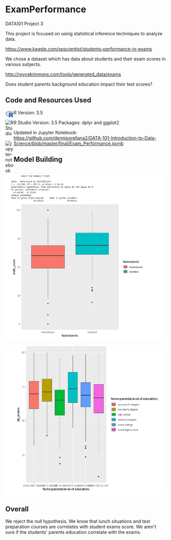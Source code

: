 # ExamPerformance
DATA101 Project 3

This project is focused on using statistical inference techniques to analyze data.

https://www.kaggle.com/spscientist/students-performance-in-exams

We chose a dataset which has data about students and their exam scores in various subjects.

http://roycekimmons.com/tools/generated_data/exams

Does student parents background education impact their test scores?

## Code and Resources Used

R Version: 3.5 <img align="left" alt="R" width="26px" src="https://raw.githubusercontent.com/github/explore/80688e429a7d4ef2fca1e82350fe8e3517d3494d/topics/r/r.png" />

R Studio Version: 3.5 <img align="left" alt="RStudio" width="26px" src="https://avatars0.githubusercontent.com/u/513560?s=200&v=4" />
Packages: dplyr and ggplot2


Updated in Jupyter Notebook: https://github.com/dennisorellana2/DATA-101-Introduction-to-Data-Science/blob/master/final/Exam_Performance.ipynb
<img align="left" alt="jupyter-notebook" width="26px" src="https://avatars1.githubusercontent.com/u/7388996?s=200&v=4" />

## Model Building 

![](math%20vs%20lunch%20factors.PNG)


![](all%20exams%20vs%20level%20of%20education.PNG)

## Overall 
We reject the null hypothesis. We know that lunch situations and test preparation courses are correlates with student exams score. We aren't sure if the students' parents education correlate with the exams.

